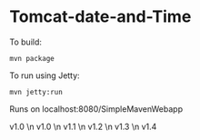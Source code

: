 # Tomcat-date-and-Time

To build:

```mvn package```

To run using Jetty:

```mvn jetty:run```

Runs on localhost:8080/SimpleMavenWebapp

 v1.0
\n v1.0
\n v1.1
\n v1.2
\n v1.3
\n v1.4
